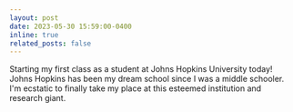 ```yaml
---
layout: post
date: 2023-05-30 15:59:00-0400
inline: true
related_posts: false
---
```


Starting my first class as a student at Johns Hopkins University today! Johns Hopkins has been my dream school since I was a middle schooler. I'm ecstatic to finally take my place at this esteemed institution and research giant. 